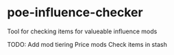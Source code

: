 # poe-influence-checker
Tool for checking items for valueable influence mods

TODO:
Add mod tiering
Price mods
Check items in stash
